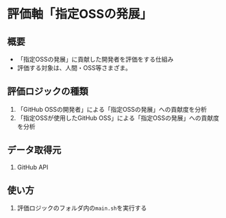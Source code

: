 # 評価軸「指定OSSの発展」

## 概要
- 「指定OSSの発展」に貢献した開発者を評価をする仕組み
- 評価する対象は、人間・OSS等さまざま。

## 評価ロジックの種類
1. 「GitHub OSSの開発者」による「指定OSSの発展」への貢献度を分析
2. 「指定OSSが使用したGitHub OSS」による「指定OSSの発展」への貢献度を分析

## データ取得元
1. GitHub API

## 使い方
1. 評価ロジックのフォルダ内の`main.sh`を実行する
